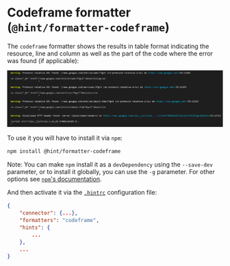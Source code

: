 # Codeframe formatter (`@hint/formatter-codeframe`)

The `codeframe` formatter shows the results in table format indicating
the resource, line and column as well as the part of the code where the
error was found (if applicable):

![Example output for the codeframe formatter](images/codeframe-output.png)

To use it you will have to install it via `npm`:

```bash
npm install @hint/formatter-codeframe
```

Note: You can make `npm` install it as a `devDependency` using the
`--save-dev` parameter, or to install it globally, you can use the
`-g` parameter. For other options see [`npm`'s
documentation](https://docs.npmjs.com/cli/install).

And then activate it via the [`.hintrc`][hintrc] configuration file:

```json
{
    "connector": {...},
    "formatters": "codeframe",
    "hints": {
        ...
    },
    ...
}
```

<!-- Link labels: -->

[hintrc]: https://webhint.io/docs/user-guide/further-configuration/hintrc-formats/
